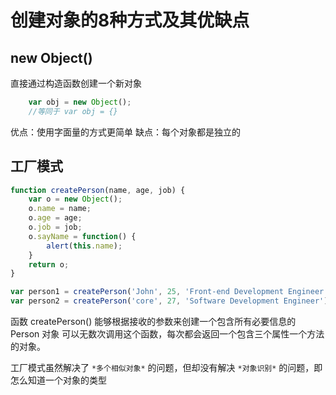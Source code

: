 # 创建对象的8种方式及其优缺点

new Object()
---
直接通过构造函数创建一个新对象

```javascript
    var obj = new Object();
    //等同于 var obj = {}
```
优点：使用字面量的方式更简单
缺点：每个对象都是独立的

工厂模式
---

```javascript
function createPerson(name, age, job) {
    var o = new Object();
    o.name = name;
    o.age = age;
    o.job = job;
    o.sayName = function() {
        alert(this.name);
    }
    return o;
}

var person1 = createPerson('John', 25, 'Front-end Development Engineer');
var person2 = createPerson('core', 27, 'Software Development Engineer');
```

函数 createPerson() 能够根据接收的参数来创建一个包含所有必要信息的 Person 对象  可以无数次调用这个函数，每次都会返回一个包含三个属性一个方法的对象。

工厂模式虽然解决了 `*多个相似对象*` 的问题，但却没有解决 `*对象识别*` 的问题，即怎么知道一个对象的类型